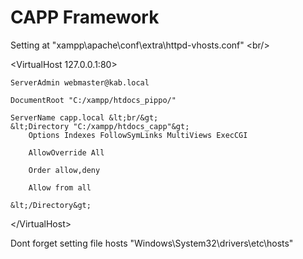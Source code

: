 # CAPP Framework

Setting at "xampp\apache\conf\extra\httpd-vhosts.conf" &lt;br/&gt;

&lt;VirtualHost 127.0.0.1:80&gt; 

    ServerAdmin webmaster@kab.local 
	
    DocumentRoot "C:/xampp/htdocs_pippo/" 
	
    ServerName capp.local &lt;br/&gt;
	&lt;Directory "C:/xampp/htdocs_capp"&gt; 
		Options Indexes FollowSymLinks MultiViews ExecCGI 
		
		AllowOverride All 
		
		Order allow,deny 
		
		Allow from all 
		
	&lt;/Directory&gt; 
	
&lt;/VirtualHost&gt; 

Dont forget setting file hosts "Windows\System32\drivers\etc\hosts"
